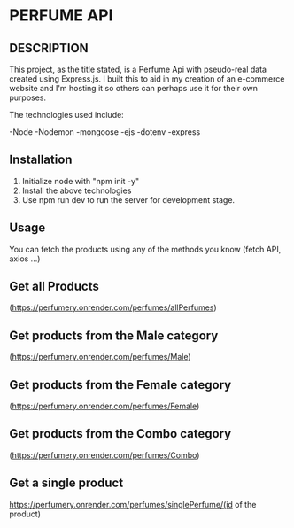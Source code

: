 # PERFUME API

## DESCRIPTION
This project, as the title stated, is a Perfume Api with pseudo-real data created using Express.js. I built this to aid in my creation of an e-commerce website and I'm hosting it so others can perhaps use it for their own purposes.

The technologies used include:

-Node
-Nodemon
-mongoose
-ejs
-dotenv
-express

## Installation
1. Initialize node with "npm init -y"
2. Install the above technologies
3. Use npm run dev to run the server for development stage. 

## Usage
You can fetch the products using any of the methods you know (fetch API, axios ...)

## Get all Products
(https://perfumery.onrender.com/perfumes/allPerfumes)

## Get products from the Male category
(https://perfumery.onrender.com/perfumes/Male)

## Get products from the Female category
(https://perfumery.onrender.com/perfumes/Female)

## Get products from the Combo category
(https://perfumery.onrender.com/perfumes/Combo)

## Get a single product
https://perfumery.onrender.com/perfumes/singlePerfume/(id of the product)

